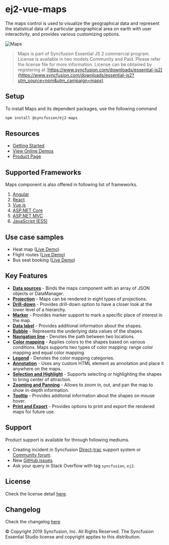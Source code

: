 # ej2-vue-maps

The maps control is used to visualize the geographical data and represent the statistical data of a particular geographical area on earth with user interactivity, and provides various customizing options. 

![Maps](https://ej2.syncfusion.com/products/images/maps/readme.gif)

> Maps is part of Syncfusion Essential JS 2 commercial program. License is available in two models Community and Paid. Please refer the license file for more information. License can be obtained by registering at [https://www.syncfusion.com/downloads/essential-js2](https://www.syncfusion.com/downloads/essential-js2?utm_source=npm&utm_campaign=maps)

## Setup

To install Maps and its dependent packages, use the following command

```sh
npm install @syncfusion/ej2-maps
```

## Resources

* [Getting Started](https://ej2.syncfusion.com/vue/documentation/maps/getting-started.html)
* [View Online Demos](https://ej2.syncfusion.com/vue/demos/#/material/maps/default.html)
* [Product Page](https://www.syncfusion.com/products/javascript/maps)

## Supported Frameworks

Maps component is also offered in following list of frameworks.

1. [Angular](https://www.npmjs.com/package/@syncfusion/ej2-ng-maps?utm_source=npm&utm_campaign=maps)
2. [React](https://www.npmjs.com/package/@syncfusion/ej2-react-maps?utm_source=npm&utm_campaign=maps)
3. [Vue.js](https://www.npmjs.com/package/@syncfusion/ej2-vue-maps?utm_source=npm&utm_campaign=maps)
4. [ASP.NET Core](https://aspdotnetcore.syncfusion.com/Maps/Default#/material)
5. [ASP.NET MVC](https://aspnetmvc.syncfusion.com/Maps/Default#/material)
6. [JavaScript (ES5)](https://www.syncfusion.com/products/javascript/maps)

## Use case samples

* Heat map ([Live Demo](https://ej2.syncfusion.com/vue/demos/#/material/maps/heatmap.html))
* Flight routes ([Live Demo](https://ej2.syncfusion.com/vue/demos/#/material/maps/curvedlines.html))
* Bus seat booking ([Live Demo](https://ej2.syncfusion.com/vue/demos/#/material/maps/seatSelection.html))

## Key Features

* [**Data sources**](https://ej2.syncfusion.com/vue/demos/#/material/maps/default.html) - Binds the maps component with an array of JSON objects or DataManager.
* [**Projection**](https://ej2.syncfusion.com/vue/demos/#/material/maps/projection.html) - Maps can be rendered in eight types of projections.
* [**Drill-down**](https://ej2.syncfusion.com/vue/demos/#/material/maps/drilldown.html) - Provides drill-down option to have a closer look at the lower level of a hierarchy.
* [**Marker**](https://ej2.syncfusion.com/vue/demos/#/material/maps/marker.html) - Provides marker support to mark a specific place of interest in the map.
* [**Data label**](https://ej2.syncfusion.com/vue/demos/#/material/maps/datalabel.html) - Provides additional information about the shapes.
* [**Bubble**](https://ej2.syncfusion.com/vue/demos/#/material/maps/bubble.html) - Represents the underlying data values of the shapes.
* [**Navigation line**](https://ej2.syncfusion.com/vue/demos/#/material/maps/lineapeninsular.html) - Denotes the path between two locations.
* [**Color mapping**](https://ej2.syncfusion.com/vue/demos/#/material/maps/datalabel.html) - Applies colors to the shapes based on various conditions. Maps supports two types of color mapping: range color mapping and equal color mapping.
* [**Legend**](https://ej2.syncfusion.com/vue/demos/#/material/maps/legend.html) - Denotes the color mapping categories.
* [**Annotation**](https://ej2.syncfusion.com/vue/demos/#/material/maps/annotation.html) - Uses any custom HTML element as annotation and place it anywhere on the maps.
* [**Selection and Highlight**](https://ej2.syncfusion.com/vue/demos/#/material/maps/selection.html) - Supports selecting or highlighting the shapes to bring center of attraction.
* [**Zooming and Panning**](https://ej2.syncfusion.com/vue/demos/#/material/maps/zooming.html) - Allows to zoom in, out, and pan the map to show in-depth information.
* [**Tooltip**](https://ej2.syncfusion.com/vue/demos/#/material/maps/tooltip.html) - Provides additonal information about the shapes on mouse hover.
* [**Print and Export**](https://ej2.syncfusion.com/vue/demos/#/material/maps/print.html) - Provides options to print and export the rendered maps for future use.

## Support

Product support is available for through following mediums.

* Creating incident in Syncfusion [Direct-trac](https://www.syncfusion.com/support/directtrac/incidents?utm_source=npm&utm_campaign=maps) support system or [Community forum](https://www.syncfusion.com/forums/essential-js2?utm_source=npm&utm_campaign=maps).
* New [GitHub issues](https://github.com/syncfusion/ej2-vue-ui-components/issues).
* Ask your query in Stack Overflow with tag `syncfusion`, `ej2`.

## License

Check the license detail [here](https://github.com/syncfusion/ej2-vue-ui-components/blob/master/license?utm_source=npm&utm_campaign=maps).

## Changelog

Check the changelog [here](https://github.com/syncfusion/ej2-vue-ui-components/blob/master/components/maps/CHANGELOG.mdutm_source=npm&utm_campaign=maps)

© Copyright 2019 Syncfusion, Inc. All Rights Reserved. The Syncfusion Essential Studio license and copyright applies to this distribution.